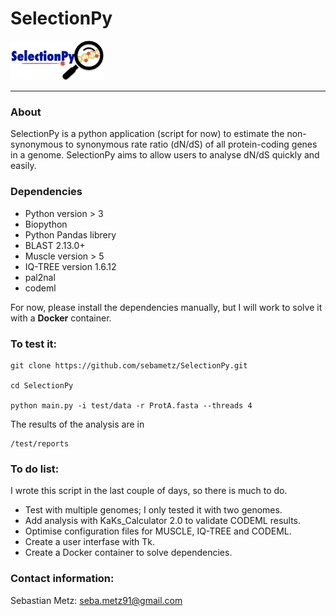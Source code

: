 # SelectionPy

<img src = "logo/SelectionPy2.png" alt = "SelectionPy logo" width = 150px>

----------------------------------

### About
SelectionPy is a python application (script for now) to estimate the non-synonymous to synonymous rate ratio (dN/dS) of all protein-coding genes in a genome. SelectionPy aims to allow users to analyse dN/dS quickly and easily. 

### Dependencies
- Python version > 3
- Biopython
- Python Pandas librery
- BLAST 2.13.0+
- Muscle version > 5
- IQ-TREE version 1.6.12
- pal2nal
- codeml

For now, please install the dependencies manually, but I will work to solve it with a __Docker__ container.

### To test it:

    git clone https://github.com/sebametz/SelectionPy.git

    cd SelectionPy

    python main.py -i test/data -r ProtA.fasta --threads 4

The results of the analysis are in 
    
    /test/reports

### To do list:
I wrote this script in the last couple of days, so there is much to do.
- Test with multiple genomes; I only tested it with two genomes.
- Add analysis with KaKs_Calculator 2.0 to validate CODEML results.
- Optimise configuration files for MUSCLE, IQ-TREE and CODEML.
- Create a user interfase with Tk.
- Create a Docker container to solve dependencies.

### Contact information:

Sebastian Metz: seba.metz91@gmail.com